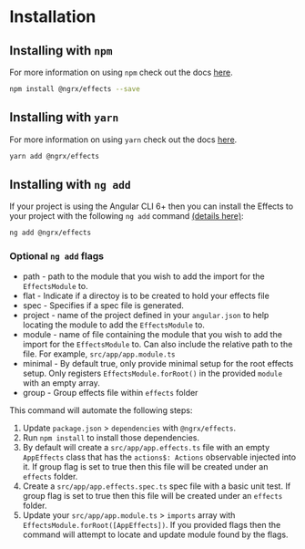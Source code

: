 # Installation

## Installing with `npm`

For more information on using `npm` check out the docs <a href="https://docs.npmjs.com/cli/install" target="_blank">here</a>.

```sh
npm install @ngrx/effects --save
```

## Installing with `yarn`

For more information on using `yarn` check out the docs <a href="https://yarnpkg.com/docs/usage" target="_blank">here</a>.

```sh
yarn add @ngrx/effects
```

## Installing with `ng add`

If your project is using the Angular CLI 6+ then you can install the Effects to your project with the following `ng add` command <a href="https://angular.io/cli/add" target="_blank">(details here)</a>:

```sh
ng add @ngrx/effects
```

### Optional `ng add` flags

* path - path to the module that you wish to add the import for the `EffectsModule` to.
* flat - Indicate if a directoy is to be created to hold your effects file
* spec - Specifies if a spec file is generated.
* project - name of the project defined in your `angular.json` to help locating the module to add the `EffectsModule` to.
* module - name of file containing the module that you wish to add the import for the `EffectsModule` to. Can also include the relative path to the file. For example, `src/app/app.module.ts`
* minimal - By default true, only provide minimal setup for the root effects setup. Only registers `EffectsModule.forRoot()` in the provided `module` with an empty array.
* group - Group effects file within `effects` folder

This command will automate the following steps:

1. Update `package.json` > `dependencies` with `@ngrx/effects`.
2. Run `npm install` to install those dependencies. 
3. By default will create a `src/app/app.effects.ts` file with an empty `AppEffects` class that has the `actions$: Actions` observable injected into it. If group flag is set to true then this file will be created under an `effects` folder.
4. Create a `src/app/app.effects.spec.ts` spec file with a basic unit test. If group flag is set to true then this file will be created under an `effects` folder.
5. Update your `src/app/app.module.ts` > `imports` array with `EffectsModule.forRoot([AppEffects])`. If you provided flags then the command will attempt to locate and update module found by the flags.

